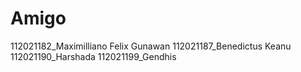 # Amigo
112021182_Maximilliano Felix Gunawan
112021187_Benedictus Keanu
112021190_Harshada
112021199_Gendhis
